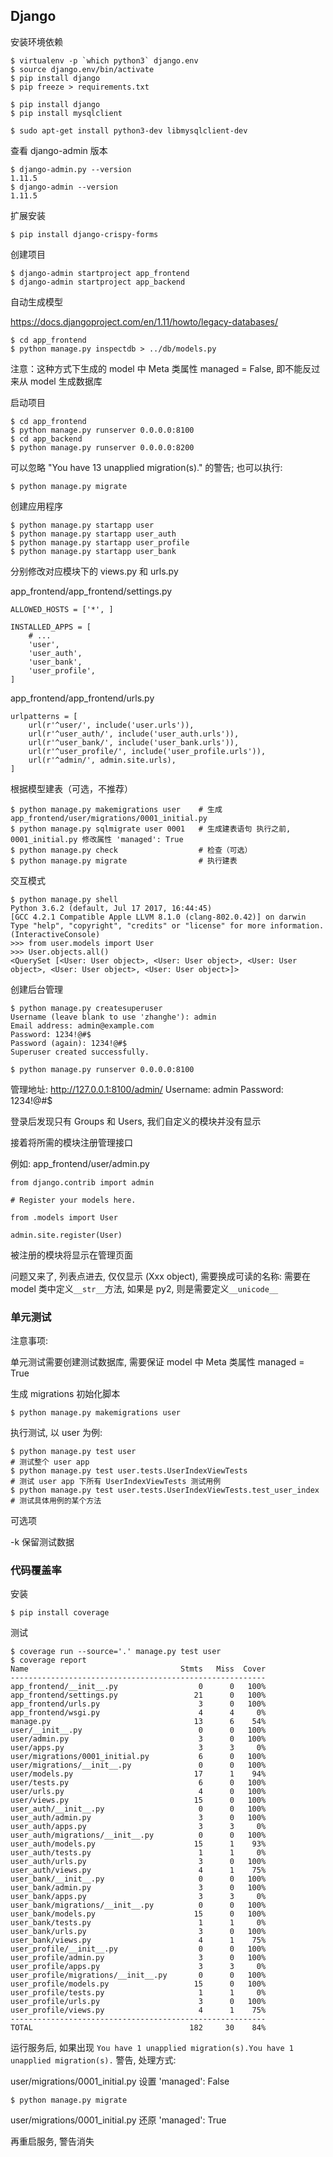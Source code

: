 ## Django

安装环境依赖
```
$ virtualenv -p `which python3` django.env
$ source django.env/bin/activate
$ pip install django
$ pip freeze > requirements.txt
```

```
$ pip install django
$ pip install mysqlclient
```

```
$ sudo apt-get install python3-dev libmysqlclient-dev
```

查看 django-admin 版本
```
$ django-admin.py --version
1.11.5
$ django-admin --version
1.11.5
```

扩展安装
```
$ pip install django-crispy-forms
```

创建项目
```
$ django-admin startproject app_frontend
$ django-admin startproject app_backend
```

自动生成模型

https://docs.djangoproject.com/en/1.11/howto/legacy-databases/
```
$ cd app_frontend
$ python manage.py inspectdb > ../db/models.py
```
注意：这种方式下生成的 model 中 Meta 类属性 managed = False, 即不能反过来从 model 生成数据库

启动项目
```
$ cd app_frontend
$ python manage.py runserver 0.0.0.0:8100
$ cd app_backend
$ python manage.py runserver 0.0.0.0:8200
```

可以忽略 "You have 13 unapplied migration(s)." 的警告;
也可以执行:
```
$ python manage.py migrate
```

创建应用程序
```
$ python manage.py startapp user
$ python manage.py startapp user_auth
$ python manage.py startapp user_profile
$ python manage.py startapp user_bank
```

分别修改对应模块下的 views.py 和 urls.py

app_frontend/app_frontend/settings.py
```
ALLOWED_HOSTS = ['*', ]

INSTALLED_APPS = [
    # ...
    'user',
    'user_auth',
    'user_bank',
    'user_profile',
]
```

app_frontend/app_frontend/urls.py
```
urlpatterns = [
    url(r'^user/', include('user.urls')),
    url(r'^user_auth/', include('user_auth.urls')),
    url(r'^user_bank/', include('user_bank.urls')),
    url(r'^user_profile/', include('user_profile.urls')),
    url(r'^admin/', admin.site.urls),
]
```

根据模型建表（可选，不推荐）
```
$ python manage.py makemigrations user    # 生成 app_frontend/user/migrations/0001_initial.py
$ python manage.py sqlmigrate user 0001   # 生成建表语句 执行之前, 0001_initial.py 修改属性 'managed': True
$ python manage.py check                  # 检查（可选）
$ python manage.py migrate                # 执行建表
```

交互模式
```
$ python manage.py shell
Python 3.6.2 (default, Jul 17 2017, 16:44:45)
[GCC 4.2.1 Compatible Apple LLVM 8.1.0 (clang-802.0.42)] on darwin
Type "help", "copyright", "credits" or "license" for more information.
(InteractiveConsole)
>>> from user.models import User
>>> User.objects.all()
<QuerySet [<User: User object>, <User: User object>, <User: User object>, <User: User object>, <User: User object>]>
```


创建后台管理
```
$ python manage.py createsuperuser
Username (leave blank to use 'zhanghe'): admin
Email address: admin@example.com
Password: 1234!@#$
Password (again): 1234!@#$
Superuser created successfully.
```

```
$ python manage.py runserver 0.0.0.0:8100
```

管理地址: http://127.0.0.1:8100/admin/
Username: admin
Password: 1234!@#$

登录后发现只有 Groups 和 Users, 我们自定义的模块并没有显示


接着将所需的模块注册管理接口

例如: app_frontend/user/admin.py
```
from django.contrib import admin

# Register your models here.

from .models import User

admin.site.register(User)
```
被注册的模块将显示在管理页面

问题又来了, 列表点进去, 仅仅显示 (Xxx object), 需要换成可读的名称:
需要在 model 类中定义`__str__`方法, 如果是 py2, 则是需要定义`__unicode__`

### 单元测试

注意事项:

单元测试需要创建测试数据库, 需要保证 model 中 Meta 类属性 managed = True

生成 migrations 初始化脚本
```
$ python manage.py makemigrations user
```

执行测试, 以 user 为例:
```
$ python manage.py test user                                            # 测试整个 user app
$ python manage.py test user.tests.UserIndexViewTests                   # 测试 user app 下所有 UserIndexViewTests 测试用例
$ python manage.py test user.tests.UserIndexViewTests.test_user_index   # 测试具体用例的某个方法
```

可选项

-k 保留测试数据

### 代码覆盖率

安装
```
$ pip install coverage
```

测试
```
$ coverage run --source='.' manage.py test user
$ coverage report
Name                                  Stmts   Miss  Cover
---------------------------------------------------------
app_frontend/__init__.py                  0      0   100%
app_frontend/settings.py                 21      0   100%
app_frontend/urls.py                      3      0   100%
app_frontend/wsgi.py                      4      4     0%
manage.py                                13      6    54%
user/__init__.py                          0      0   100%
user/admin.py                             3      0   100%
user/apps.py                              3      3     0%
user/migrations/0001_initial.py           6      0   100%
user/migrations/__init__.py               0      0   100%
user/models.py                           17      1    94%
user/tests.py                             6      0   100%
user/urls.py                              4      0   100%
user/views.py                            15      0   100%
user_auth/__init__.py                     0      0   100%
user_auth/admin.py                        3      0   100%
user_auth/apps.py                         3      3     0%
user_auth/migrations/__init__.py          0      0   100%
user_auth/models.py                      15      1    93%
user_auth/tests.py                        1      1     0%
user_auth/urls.py                         3      0   100%
user_auth/views.py                        4      1    75%
user_bank/__init__.py                     0      0   100%
user_bank/admin.py                        3      0   100%
user_bank/apps.py                         3      3     0%
user_bank/migrations/__init__.py          0      0   100%
user_bank/models.py                      15      0   100%
user_bank/tests.py                        1      1     0%
user_bank/urls.py                         3      0   100%
user_bank/views.py                        4      1    75%
user_profile/__init__.py                  0      0   100%
user_profile/admin.py                     3      0   100%
user_profile/apps.py                      3      3     0%
user_profile/migrations/__init__.py       0      0   100%
user_profile/models.py                   15      0   100%
user_profile/tests.py                     1      1     0%
user_profile/urls.py                      3      0   100%
user_profile/views.py                     4      1    75%
---------------------------------------------------------
TOTAL                                   182     30    84%
```

运行服务后, 如果出现 `You have 1 unapplied migration(s).You have 1 unapplied migration(s).` 警告, 处理方式:

user/migrations/0001_initial.py 设置 'managed': False
```
$ python manage.py migrate
```
user/migrations/0001_initial.py 还原 'managed': True

再重启服务, 警告消失
